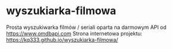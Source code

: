 # wyszukiarka-filmowa
Prosta wyszukiwarka filmów / seriali oparta na darmowym API od https://www.omdbapi.com
Strona internetowa projektu: https://kq333.github.io/wyszukiarka-filmowa/
